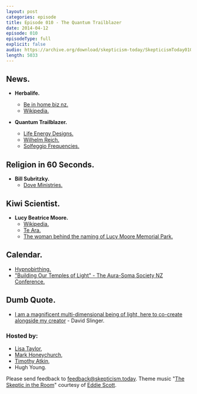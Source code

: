 ```yaml
---
layout: post
categories: episode
title: Episode 010 - The Quantum Trailblazer
date: 2014-04-12
episode: 010
episodeType: full
explicit: false
audio: https://archive.org/download/skepticism-today/SkepticismToday010.mp3
length: 5033
---
```


## News.

- **Herbalife.**
  - [Be in home biz nz.](http://beinhomebiznz.com/)
  - [Wikipedia.](http://en.wikipedia.org/wiki/Herbalife)

- **Quantum Trailblazer.**
  - [Life Energy Designs.](http://www.lifeenergysolutions.com/nz/)
  - [Wilhelm Reich.](http://en.wikipedia.org/wiki/Wilhelm_Reich)
  - [Solfeggio Frequencies.](http://www.roelhollander.eu/en/tuning-frequency/Ancient-Solfeggio-Frequencies/)

## Religion in 60 Seconds.

- **Bill Subritzky.**
  - [Dove Ministries.](http://www.doveministries.com/)

## Kiwi Scientist.

- **Lucy Beatrice Moore.**
  - [Wikipedia.](https://en.wikipedia.org/wiki/Lucy_Beatrice_Moore)
  - [Te Ara.](http://www.teara.govt.nz/en/biographies/5m55/moore-lucy-beatrice)
  - [The woman behind the naming of Lucy Moore Memorial Park.](http://www.localmatters.co.nz/opinion/Columns/History/Warkworth++District+Museum/The+woman+behind+the+naming+of+Lucy+Moore+Memorial+Park.html)

## Calendar.

- [Hypnobirthing.](https://www.eventbrite.co.nz/e/hypnobirthing-classes-6th-june-and-13th-june-tickets-15984717721)
- ["Building Our Temples of Light" - The Aura-Soma Society NZ Conference.](http://www.aura-somasociety.co.nz/2015-conference.html)

## Dumb Quote.

- [I am a magnificent multi-dimensional being of light, here to co-create alongside my creator](http://www.lifeenergysolutions.com/about/) - David Slinger.

### Hosted by:

- [Lisa Taylor](mailto:lisa@skepticism.today),
- [Mark Honeychurch](mailto:mark@skepticism.today),
- [Timothy Atkin](mailto:tim@skepticism.today),
- Hugh Young.

Please send feedback to [feedback@skepticism.today](mailto:feedback@skepticism.today). Theme music "[The Skeptic in the Room](https://www.youtube.com/watch?v=OPs_j1EEplI)" courtesy of [Eddie Scott](http://theskepticintheroom.com/).

